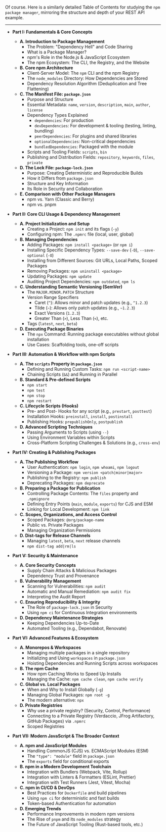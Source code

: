 Of course. Here is a similarly detailed Table of Contents for studying the `npm package manager`, mirroring the structure and depth of your REST API example.

***

*   **Part I: Fundamentals & Core Concepts**
    *   **A. Introduction to Package Management**
        *   The Problem: "Dependency Hell" and Code Sharing
        *   What is a Package Manager?
        *   npm's Role in the Node.js & JavaScript Ecosystem
        *   The npm Ecosystem: The CLI, the Registry, and the Website
    *   **B. Core npm Architecture**
        *   Client-Server Model: The `npm` CLI and the npm Registry
        *   The `node_modules` Directory: How Dependencies are Stored
        *   Dependency Resolution Algorithm (Deduplication and Tree Flattening)
    *   **C. The Manifest File: `package.json`**
        *   Purpose and Structure
        *   Essential Metadata: `name`, `version`, `description`, `main`, `author`, `license`
        *   Dependency Types Explained
            *   `dependencies`: For production
            *   `devDependencies`: For development & tooling (testing, linting, bundling)
            *   `peerDependencies`: For plugins and shared libraries
            *   `optionalDependencies`: Non-critical dependencies
            *   `bundledDependencies`: Packaged with the module
        *   Scripts and Tooling Fields: `scripts`, `bin`
        *   Publishing and Distribution Fields: `repository`, `keywords`, `files`, `private`
    *   **D. The Lock File: `package-lock.json`**
        *   Purpose: Creating Deterministic and Reproducible Builds
        *   How it Differs from `package.json`
        *   Structure and Key Information
        *   Its Role in Security and Collaboration
    *   **E. Comparison with Other Package Managers**
        *   npm vs. Yarn (Classic and Berry)
        *   npm vs. pnpm

*   **Part II: Core CLI Usage & Dependency Management**
    *   **A. Project Initialization and Setup**
        *   Creating a Project: `npm init` and its flags (`-y`)
        *   Configuring npm: The `.npmrc` file (local, user, global)
    *   **B. Managing Dependencies**
        *   Adding Packages: `npm install <package>` (or `npm i`)
        *   Installing Specific Dependency Types: `--save-dev` (`-D`), `--save-optional` (`-O`)
        *   Installing from Different Sources: Git URLs, Local Paths, Scoped Packages
        *   Removing Packages: `npm uninstall <package>`
        *   Updating Packages: `npm update`
        *   Auditing Project Dependencies: `npm outdated`, `npm ls`
    *   **C. Understanding Semantic Versioning (SemVer)**
        *   The `MAJOR.MINOR.PATCH` Structure
        *   Version Range Specifiers
            *   Caret (`^`): Allows minor and patch updates (e.g., `^1.2.3`)
            *   Tilde (`~`): Allows only patch updates (e.g., `~1.2.3`)
            *   Exact Versions (`1.2.3`)
            *   Greater Than (`>`), Less Than (`<`), etc.
        *   Tags (`latest`, `next`, `beta`)
    *   **D. Executing Package Binaries**
        *   The `npx` Command: Running package executables without global installation
        *   Use Cases: Scaffolding tools, one-off scripts

*   **Part III: Automation & Workflow with npm Scripts**
    *   **A. The `scripts` Property in `package.json`**
        *   Defining and Running Custom Tasks: `npm run <script-name>`
        *   Chaining Scripts (`&&`) and Running in Parallel
    *   **B. Standard & Pre-defined Scripts**
        *   `npm start`
        *   `npm test`
        *   `npm stop`
        *   `npm restart`
    *   **C. Lifecycle Scripts (Hooks)**
        *   Pre- and Post- Hooks for any script (e.g., `prestart`, `posttest`)
        *   Installation Hooks: `preinstall`, `install`, `postinstall`
        *   Publishing Hooks: `prepublishOnly`, `postpublish`
    *   **D. Advanced Scripting Techniques**
        *   Passing Arguments to Scripts (using `--`)
        *   Using Environment Variables within Scripts
        *   Cross-Platform Scripting Challenges & Solutions (e.g., `cross-env`)

*   **Part IV: Creating & Publishing Packages**
    *   **A. The Publishing Workflow**
        *   User Authentication: `npm login`, `npm whoami`, `npm logout`
        *   Versioning a Package: `npm version <patch|minor|major>`
        *   Publishing to the Registry: `npm publish`
        *   Deprecating Packages: `npm deprecate`
    *   **B. Preparing a Package for Publication**
        *   Controlling Package Contents: The `files` property and `.npmignore`
        *   Defining Entry Points (`main`, `module`, `exports`) for CJS and ESM
        *   Linking for Local Development: `npm link`
    *   **C. Scopes, Organizations, and Access Control**
        *   Scoped Packages: `@org/package-name`
        *   Public vs. Private Packages
        *   Managing Organization Permissions
    *   **D. Dist-tags for Release Channels**
        *   Managing `latest`, `beta`, `next` release channels
        *   `npm dist-tag add|rm|ls`

*   **Part V: Security & Maintenance**
    *   **A. Core Security Concepts**
        *   Supply Chain Attacks & Malicious Packages
        *   Dependency Trust and Provenance
    *   **B. Vulnerability Management**
        *   Scanning for Vulnerabilities: `npm audit`
        *   Automatic and Manual Remediation: `npm audit fix`
        *   Interpreting the Audit Report
    *   **C. Ensuring Reproducibility & Integrity**
        *   The Role of `package-lock.json` in Security
        *   Using `npm ci` for Continuous Integration environments
    *   **D. Dependency Maintenance Strategies**
        *   Keeping Dependencies Up-to-Date
        *   Automated Tooling (e.g., Dependabot, Renovate)

*   **Part VI: Advanced Features & Ecosystem**
    *   **A. Monorepos & Workspaces**
        *   Managing multiple packages in a single repository
        *   Initializing and Using `workspaces` in `package.json`
        *   Hoisting Dependencies and Running Scripts across workspaces
    *   **B. The npm Cache**
        *   How npm Caching Works to Speed Up Installs
        *   Managing the Cache: `npm cache clean`, `npm cache verify`
    *   **C. Global vs. Local Packages**
        *   When and Why to Install Globally (`-g`)
        *   Managing Global Packages: `npm root -g`
        *   The modern alternative: `npx`
    *   **D. Private Registries**
        *   Why use a private registry? (Security, Control, Performance)
        *   Connecting to a Private Registry (Verdaccio, JFrog Artifactory, GitHub Packages) via `.npmrc`
        *   Scoped Registries

*   **Part VII: Modern JavaScript & The Broader Context**
    *   **A. npm and JavaScript Modules**
        *   Handling CommonJS (CJS) vs. ECMAScript Modules (ESM)
        *   The `"type": "module"` field in `package.json`
        *   The `exports` field for conditional exports
    *   **B. npm in a Modern Development Toolchain**
        *   Integration with Bundlers (Webpack, Vite, Rollup)
        *   Integration with Linters & Formatters (ESLint, Prettier)
        *   Integration with Test Runners (Jest, Vitest, Mocha)
    *   **C. npm in CI/CD & DevOps**
        *   Best Practices for `Dockerfile` and build pipelines
        *   Using `npm ci` for deterministic and fast builds
        *   Token-based Authentication for automation
    *   **D. Emerging Trends**
        *   Performance Improvements in modern npm versions
        *   The Rise of `pnpm` and its `node_modules` strategy
        *   The Future of JavaScript Tooling (Rust-based tools, etc.)